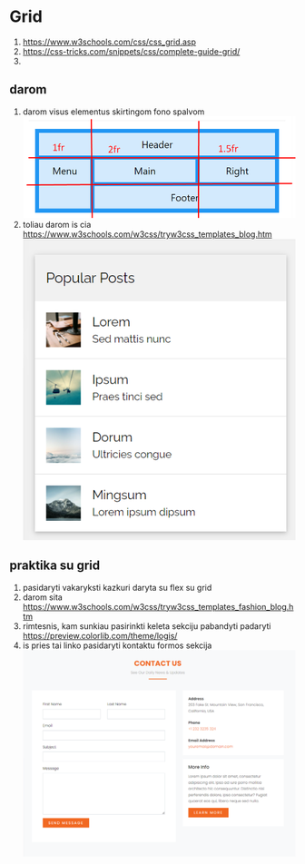 # Grid

1. https://www.w3schools.com/css/css_grid.asp
2. https://css-tricks.com/snippets/css/complete-guide-grid/
3.

## darom

1.  darom visus elementus skirtingom fono spalvom ![](assets/2023-06-13-09-52-11.png)
2.  toliau darom is cia https://www.w3schools.com/w3css/tryw3css_templates_blog.htm
    ![](assets/2023-06-13-10-13-20.png)

## praktika su grid

1. pasidaryti vakaryksti kazkuri daryta su flex su grid
2. darom sita https://www.w3schools.com/w3css/tryw3css_templates_fashion_blog.htm
3. rimtesnis, kam sunkiau pasirinkti keleta sekciju pabandyti padaryti https://preview.colorlib.com/theme/logis/
4. is pries tai linko pasidaryti kontaktu formos sekcija ![](assets/2023-06-13-11-54-53.png)
